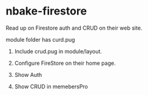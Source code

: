 # nbake-firestore

Read up on Firestore auth and CRUD on their web site.

module folder has curd.pug

1. Include crud.pug in module/layout.

2. Configure FireStore on their home page.

3. Show Auth

4. Show CRUD in memebersPro